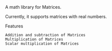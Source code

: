 A math library for Matrices.

Currently, it supports matrices with real numbers.

Features

    Addition and subtraction of Matrices
    Multiplication of Matrices
    Scalar multiplication of Matrices

